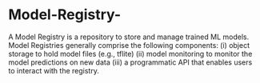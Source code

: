 # Model-Registry-
A Model Registry is a repository to store and manage trained ML models. Model Registries generally comprise the following components: (i) object storage to hold model files (e.g., tflite) (ii) model monitoring to monitor the model predictions on new data (iii) a programmatic API that enables users to interact with the registry. 
